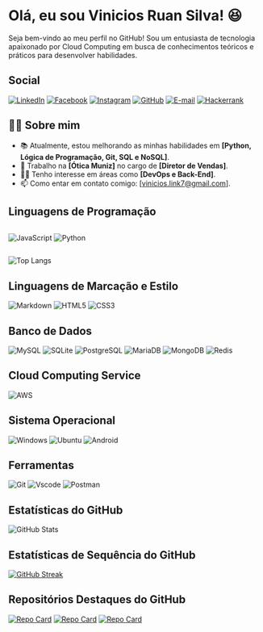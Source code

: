 # Olá, eu sou Vinicios Ruan Silva! 😆

Seja bem-vindo ao meu perfil no GitHub! Sou um entusiasta de tecnologia apaixonado por Cloud Computing em busca de conhecimentos teóricos e práticos para desenvolver habilidades.

## Social

[![LinkedIn](https://img.shields.io/badge/LinkedIn-0077B5?style=for-the-badge&logo=linkedin&logoColor=white)](www.linkedin.com/in/vinicios-ruan-silva-64a4a52bb)
[![Facebook](https://img.shields.io/badge/Facebook-1877F2?style=for-the-badge&logo=facebook&logoColor=white)](https://www.facebook.com/share/1Be6TQ6KiZ/)
[![Instagram](https://img.shields.io/badge/-Instagram-%23E4405F?style=for-the-badge&logo=instagram&logoColor=white)](https://www.instagram.com/vinicioss_silvaa?igsh=dTZzcDZobWYyZjB0)
[![GitHub](https://img.shields.io/badge/GitHub-100000?style=for-the-badge&logo=github&logoColor=white)](https://github.com/viniciosilva7)
[![E-mail](https://img.shields.io/badge/-Email-000?style=for-the-badge&logo=microsoft-outlook&logoColor=007BFF)](mailto:vinicioss.silvaa7@outlook.com)
[![Hackerrank](https://img.shields.io/badge/-Hackerrank-2EC866?style=for-the-badge&logo=HackerRank&logoColor=white)](https://www.hackerrank.com/profile/vinicios_link7)

## 🙋‍♂️ Sobre mim
- 📚 Atualmente, estou melhorando as minhas habilidades em **[Python, Lógica de Programação, Git, SQL e NoSQL]**.
- 💼 Trabalho na **[Ótica Muniz]** no cargo de **[Diretor de Vendas]**.
- 🧑‍💻 Tenho interesse em áreas como **[DevOps e Back-End]**.
- 📫 Como entar em contato comigo: [vinicios.link7@gmail.com].

## Linguagens de Programação

<div style="display: flex">
<br>
  
![JavaScript](https://img.shields.io/badge/JavaScript-F7DF1E?style=for-the-badge&logo=javascript&logoColor=black)
![Python](https://img.shields.io/badge/python-3670A0?style=for-the-badge&logo=python&logoColor=ffdd54)

</div>

<div  align="horizontal">

![Top Langs](https://github-readme-stats-git-masterrstaa-rickstaa.vercel.app/api/top-langs/?username=viniciosilva7&theme=midnight-purple)

</div>

## Linguagens de Marcação e Estilo

![Markdown](https://img.shields.io/badge/Markdown-000?style=for-the-badge&logo=markdown)
![HTML5](https://img.shields.io/badge/HTML5-E34F26?style=for-the-badge&logo=html5&logoColor=white)
![CSS3](https://img.shields.io/badge/CSS3-1572B6?style=for-the-badge&logo=css3&logoColor=white)

## Banco de Dados

![MySQL](https://img.shields.io/badge/MySQL-00000F?style=for-the-badge&logo=mysql&logoColor=white)
![SQLite](https://img.shields.io/badge/SQLite-000?style=for-the-badge&logo=sqlite&logoColor=07405E)
![PostgreSQL](https://img.shields.io/badge/PostgreSQL-000?style=for-the-badge&logo=postgresql)
![MariaDB](https://img.shields.io/badge/MariaDB-003545?style=for-the-badge&logo=mariadb&logoColor=white)
![MongoDB](https://img.shields.io/badge/MongoDB-%234ea94b.svg?style=for-the-badge&logo=mongodb&logoColor=white)
![Redis](https://img.shields.io/badge/redis-%23DD0031.svg?style=for-the-badge&logo=redis&logoColor=white)

## Cloud Computing Service

![AWS](https://img.shields.io/badge/AWS-000.svg?style=for-the-badge&logo=amazon-aws&logoColor=white)

## Sistema Operacional

![Windows](https://img.shields.io/badge/Windows-000?style=for-the-badge&logo=windows&logoColor=2CA5E0)
![Ubuntu](https://img.shields.io/badge/Ubuntu-35495E?style=for-the-badge&logo=ubuntu&logoColor=2CA5E0)
![Android](https://img.shields.io/badge/Android-3DDC84?style=for-the-badge&logo=android&logoColor=white)

## Ferramentas

![Git](https://img.shields.io/badge/GIT-E44C30?style=for-the-badge&logo=git&logoColor=white)
![Vscode](https://img.shields.io/badge/Vscode-007ACC?style=for-the-badge&logo=visual-studio-code&logoColor=white)
![Postman](https://img.shields.io/badge/Postman-FF6C37.svg?style=for-the-badge&logo=Postman&logoColor=white)

## Estatísticas do GitHub

![GitHub Stats](https://github-readme-stats.vercel.app/api?username=viniciosilva7&theme=midnight-purple)

## Estatísticas de Sequência do GitHub

[![GitHub Streak](https://streak-stats.demolab.com/?user=viniciosilva7&theme=midnight-purple)](https://git.io/streak-stats)

## Repositórios Destaques do GitHub

[![Repo Card](https://github-readme-stats.vercel.app/api/pin/?username=viniciosilva7&repo=desafio-de-projeto.dio&theme=midnight-purple)](https://github.com/viniciosilva7/desafio-de-projeto.dio) [![Repo Card](https://github-readme-stats.vercel.app/api/pin/?username=viniciosilva7&repo=workout_api&theme=midnight-purple)](https://github.com/viniciosilva7/workout_api) [![Repo Card](https://github-readme-stats.vercel.app/api/pin/?username=viniciosilva7&repo=tdd-project&theme=midnight-purple)](https://github.com/viniciosilva7/tdd-project)

